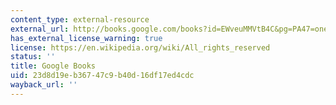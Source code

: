 ```yaml
---
content_type: external-resource
external_url: http://books.google.com/books?id=EWveuMMVtB4C&pg=PA47=onepage
has_external_license_warning: true
license: https://en.wikipedia.org/wiki/All_rights_reserved
status: ''
title: Google Books
uid: 23d8d19e-b367-47c9-b40d-16df17ed4cdc
wayback_url: ''
---
```

